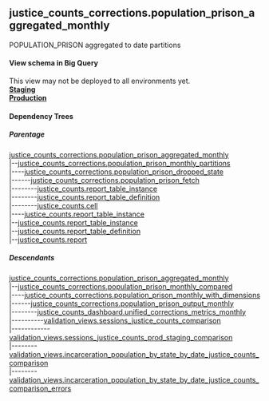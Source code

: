 ## justice_counts_corrections.population_prison_aggregated_monthly
POPULATION_PRISON aggregated to date partitions

#### View schema in Big Query
This view may not be deployed to all environments yet.<br/>
[**Staging**](https://console.cloud.google.com/bigquery?pli=1&p=recidiviz-staging&page=table&project=recidiviz-staging&d=justice_counts_corrections&t=population_prison_aggregated_monthly)
<br/>
[**Production**](https://console.cloud.google.com/bigquery?pli=1&p=recidiviz-123&page=table&project=recidiviz-123&d=justice_counts_corrections&t=population_prison_aggregated_monthly)
<br/>

#### Dependency Trees

##### Parentage
[justice_counts_corrections.population_prison_aggregated_monthly](../justice_counts_corrections/population_prison_aggregated_monthly.md) <br/>
|--[justice_counts_corrections.population_prison_monthly_partitions](../justice_counts_corrections/population_prison_monthly_partitions.md) <br/>
|----[justice_counts_corrections.population_prison_dropped_state](../justice_counts_corrections/population_prison_dropped_state.md) <br/>
|------[justice_counts_corrections.population_prison_fetch](../justice_counts_corrections/population_prison_fetch.md) <br/>
|--------[justice_counts.report_table_instance](../justice_counts/report_table_instance.md) <br/>
|--------[justice_counts.report_table_definition](../justice_counts/report_table_definition.md) <br/>
|--------[justice_counts.cell](../justice_counts/cell.md) <br/>
|----[justice_counts.report_table_instance](../justice_counts/report_table_instance.md) <br/>
|--[justice_counts.report_table_instance](../justice_counts/report_table_instance.md) <br/>
|--[justice_counts.report_table_definition](../justice_counts/report_table_definition.md) <br/>
|--[justice_counts.report](../justice_counts/report.md) <br/>


##### Descendants
[justice_counts_corrections.population_prison_aggregated_monthly](../justice_counts_corrections/population_prison_aggregated_monthly.md) <br/>
|--[justice_counts_corrections.population_prison_monthly_compared](../justice_counts_corrections/population_prison_monthly_compared.md) <br/>
|----[justice_counts_corrections.population_prison_monthly_with_dimensions](../justice_counts_corrections/population_prison_monthly_with_dimensions.md) <br/>
|------[justice_counts_corrections.population_prison_output_monthly](../justice_counts_corrections/population_prison_output_monthly.md) <br/>
|--------[justice_counts_dashboard.unified_corrections_metrics_monthly](../justice_counts_dashboard/unified_corrections_metrics_monthly.md) <br/>
|----------[validation_views.sessions_justice_counts_comparison](../validation_views/sessions_justice_counts_comparison.md) <br/>
|------------[validation_views.sessions_justice_counts_prod_staging_comparison](../validation_views/sessions_justice_counts_prod_staging_comparison.md) <br/>
|--------[validation_views.incarceration_population_by_state_by_date_justice_counts_comparison](../validation_views/incarceration_population_by_state_by_date_justice_counts_comparison.md) <br/>
|--------[validation_views.incarceration_population_by_state_by_date_justice_counts_comparison_errors](../validation_views/incarceration_population_by_state_by_date_justice_counts_comparison_errors.md) <br/>

